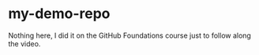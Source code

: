 # my-demo-repo

Nothing here, I did it on the GitHub Foundations course just to follow along the video.
